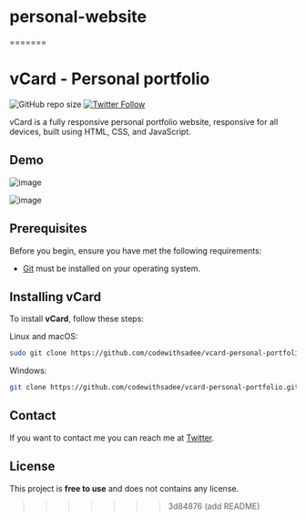 
# personal-website
=======
# vCard - Personal portfolio

![GitHub repo size](https://img.shields.io/github/repo-size/codewithsadee/vcard-personal-portfolio)
[![Twitter Follow](https://img.shields.io/x/follow/MaryCybSec?style=social)](https://x.com/intent/follow?screen_name=MaryCybSec)


vCard is a fully responsive personal portfolio website, responsive for all devices, built using HTML, CSS, and JavaScript.

## Demo

![image](https://github.com/user-attachments/assets/9daefc8a-4d46-42c9-8c1e-acb039f26d23)

![image](https://github.com/user-attachments/assets/830183f9-8cf9-464c-bfa1-46291035aea7)


## Prerequisites

Before you begin, ensure you have met the following requirements:

* [Git](https://git-scm.com/downloads "Download Git") must be installed on your operating system.

## Installing vCard

To install **vCard**, follow these steps:

Linux and macOS:

```bash
sudo git clone https://github.com/codewithsadee/vcard-personal-portfolio.git
```

Windows:

```bash
git clone https://github.com/codewithsadee/vcard-personal-portfolio.git
```

## Contact

If you want to contact me you can reach me at [Twitter](https://www.twitter.com/codewithsadee).

## License

This project is **free to use** and does not contains any license.
>>>>>>> 3d84876 (add README)
